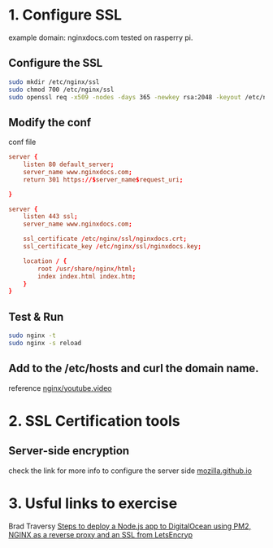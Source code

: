 # 1. Configure SSL 


example domain: nginxdocs.com
tested on rasperry pi.

## Configure the SSL

```bash
sudo mkdir /etc/nginx/ssl
sudo chmod 700 /etc/nginx/ssl
sudo openssl req -x509 -nodes -days 365 -newkey rsa:2048 -keyout /etc/nginx/ssl/nginxdocs.key -out /etc/nginx/ssl/nginxdocs.crt
```

## Modify the conf

conf file
```conf
server {
    listen 80 default_server;
    server_name www.nginxdocs.com;
    return 301 https://$server_name$request_uri;

}

server {
    listen 443 ssl;
    server_name www.nginxdocs.com;

    ssl_certificate /etc/nginx/ssl/nginxdocs.crt;
    ssl_certificate_key /etc/nginx/ssl/nginxdocs.key;

    location / {
        root /usr/share/nginx/html;
        index index.html index.htm;
    }
}
```

## Test & Run
```bash
sudo nginx -t
sudo nginx -s reload
```

## Add to the /etc/hosts and curl the domain name.

reference [nginx/youtube.video](https://www.youtube.com/watch?v=X3Pr5VATOyA)

# 2. SSL Certification tools

## Server-side encryption
check the link for more info to configure the server side
[mozilla.github.io](https://wiki.mozilla.org/Security/Server_Side_TLS)

# 3. Usful links to exercise

Brad Traversy [Steps to deploy a Node.js app to DigitalOcean using PM2, NGINX as a reverse proxy and an SSL from LetsEncryp](https://gist.github.com/bradtraversy/cd90d1ed3c462fe3bddd11bf8953a896#nodejs-deployment)

